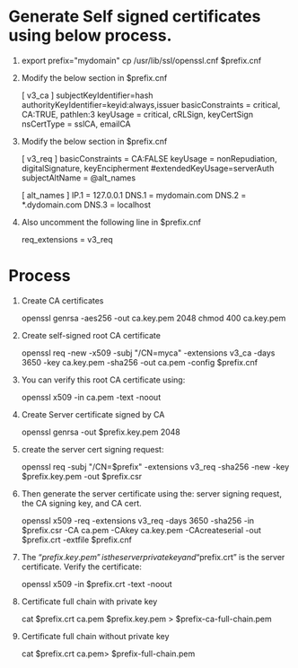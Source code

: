 # Generate Self signed certificates using below process.

1.	export prefix="mydomain"
	cp /usr/lib/ssl/openssl.cnf $prefix.cnf

2. Modify the below section in $prefix.cnf

	[ v3_ca ]
	subjectKeyIdentifier=hash
	authorityKeyIdentifier=keyid:always,issuer
	basicConstraints = critical, CA:TRUE, pathlen:3
	keyUsage = critical, cRLSign, keyCertSign
	nsCertType = sslCA, emailCA

3. Modify the below section in $prefix.cnf

	[ v3_req ]
	basicConstraints = CA:FALSE
	keyUsage = nonRepudiation, digitalSignature, keyEncipherment
	#extendedKeyUsage=serverAuth
	subjectAltName = @alt_names

	[ alt_names ]
	IP.1 = 127.0.0.1
	DNS.1 = mydomain.com 
	DNS.2 = *.dydomain.com
	DNS.3 = localhost

4. Also uncomment the following line in $prefix.cnf

	req_extensions = v3_req

# Process

1. Create CA certificates

	openssl genrsa -aes256 -out ca.key.pem 2048
	chmod 400 ca.key.pem

2. Create self-signed root CA certificate

	openssl req -new -x509 -subj "/CN=myca" -extensions v3_ca -days 3650 -key ca.key.pem -sha256 -out ca.pem -config $prefix.cnf

3. You can verify this root CA certificate using:
	
	openssl x509 -in ca.pem -text -noout

4. Create Server certificate signed by CA

	openssl genrsa -out $prefix.key.pem 2048

5. create the server cert signing request:

	openssl req -subj "/CN=$prefix" -extensions v3_req -sha256 -new -key $prefix.key.pem -out $prefix.csr

6. Then generate the server certificate using the: server signing request, the CA signing key, and CA cert.

	openssl x509 -req -extensions v3_req -days 3650 -sha256 -in $prefix.csr -CA ca.pem -CAkey ca.key.pem -CAcreateserial -out $prefix.crt -extfile $prefix.cnf

7. The “$prefix.key.pem” is the server private key and “$prefix.crt” is the server certificate.  Verify the certificate:

	openssl x509 -in $prefix.crt -text -noout

8. Certificate full chain with private key

	cat $prefix.crt ca.pem $prefix.key.pem > $prefix-ca-full-chain.pem

9. Certificate full chain without private key

	cat $prefix.crt ca.pem> $prefix-full-chain.pem